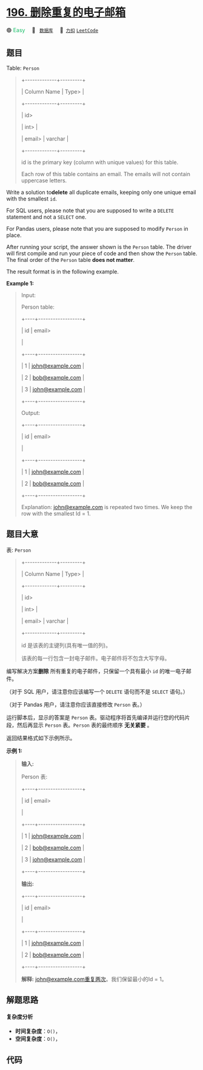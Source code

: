 # [196. 删除重复的电子邮箱](https://2xiao.github.io/leetcode-js/problem/0196.html)

🟢 <font color=#15bd66>Easy</font>&emsp; 🔖&ensp; [`数据库`](/tag/database.md)&emsp; 🔗&ensp;[`力扣`](https://leetcode.cn/problems/delete-duplicate-emails) [`LeetCode`](https://leetcode.com/problems/delete-duplicate-emails)

## 题目

Table: `Person`

> 
> 
> 
> 
> 
> +-------------+---------+
> 
> | Column Name | Type> 
> |
> 
> +-------------+---------+
> 
> | id> 
> > 
>   | int> 
>  |
> 
> | email> 
>    | varchar |
> 
> +-------------+---------+
> 
> id is the primary key (column with unique values) for this table.
> 
> Each row of this table contains an email. The emails will not contain uppercase letters.
> 
> 



Write a solution to**delete** all duplicate emails, keeping only one unique
email with the smallest `id`.

For SQL users, please note that you are supposed to write a `DELETE` statement
and not a `SELECT` one.

For Pandas users, please note that you are supposed to modify `Person` in
place.

After running your script, the answer shown is the `Person` table. The driver
will first compile and run your piece of code and then show the `Person`
table. The final order of the `Person` table **does not matter**.

The result format is in the following example.



**Example 1:**

> Input: 
> 
> Person table:
> 
> +----+------------------+
> 
> | id | email> 
> > 
> > 
> |
> 
> +----+------------------+
> 
> | 1  | john@example.com |
> 
> | 2  | bob@example.com  |
> 
> | 3  | john@example.com |
> 
> +----+------------------+
> 
> Output: 
> 
> +----+------------------+
> 
> | id | email> 
> > 
> > 
> |
> 
> +----+------------------+
> 
> | 1  | john@example.com |
> 
> | 2  | bob@example.com  |
> 
> +----+------------------+
> 
> Explanation: john@example.com is repeated two times. We keep the row with the smallest Id = 1.
> 
> 


## 题目大意

表: `Person`

> 
> 
> 
> 
> 
> +-------------+---------+
> 
> | Column Name | Type> 
> |
> 
> +-------------+---------+
> 
> | id> 
> > 
>   | int> 
>  |
> 
> | email> 
>    | varchar |
> 
> +-------------+---------+
> 
> id 是该表的主键列(具有唯一值的列)。
> 
> 该表的每一行包含一封电子邮件。电子邮件将不包含大写字母。
> 
> 



编写解决方案**删除** 所有重复的电子邮件，只保留一个具有最小 `id` 的唯一电子邮件。

（对于 SQL 用户，请注意你应该编写一个 `DELETE` 语句而不是 `SELECT` 语句。）

（对于 Pandas 用户，请注意你应该直接修改 `Person` 表。）

运行脚本后，显示的答案是 `Person` 表。驱动程序将首先编译并运行您的代码片段，然后再显示 `Person` 表。`Person` 表的最终顺序
**无关紧要** 。

返回结果格式如下示例所示。



**示例 1:**

> 
> 
> 
> 
> 
> **输入:** 
> 
> Person 表:
> 
> +----+------------------+
> 
> | id | email> 
> > 
> > 
> |
> 
> +----+------------------+
> 
> | 1  | john@example.com |
> 
> | 2  | bob@example.com  |
> 
> | 3  | john@example.com |
> 
> +----+------------------+
> 
> **输出:** 
> 
> +----+------------------+
> 
> | id | email> 
> > 
> > 
> |
> 
> +----+------------------+
> 
> | 1  | john@example.com |
> 
> | 2  | bob@example.com  |
> 
> +----+------------------+
> 
> **解释:** john@example.com重复两次。我们保留最小的Id = 1。


## 解题思路

#### 复杂度分析

- **时间复杂度**：`O()`，
- **空间复杂度**：`O()`，

## 代码

```javascript

```